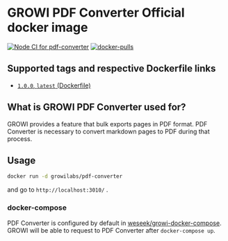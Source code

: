 
GROWI PDF Converter Official docker image
==============================================

[![Node CI for pdf-converter](https://github.com/weseek/growi/actions/workflows/ci-pdf-converter.yml/badge.svg)](https://github.com/weseek/growi/actions/workflows/ci-pdf-converter.yml) [![docker-pulls](https://img.shields.io/docker/pulls/growilabs/pdf-converter.svg)](https://hub.docker.com/r/growilabs/pdf-converter/)


Supported tags and respective Dockerfile links
------------------------------------------------

* [`1.0.0`, `latest` (Dockerfile)](https://github.com/weseek/growi/blob/master/apps/pdf-converter/docker/Dockerfile)


What is GROWI PDF Converter used for?
---------------------------------------

GROWI provides a feature that bulk exports pages in PDF format.
PDF Converter is necessary to convert markdown pages to PDF during that process.


Usage
-----

```bash
docker run -d growilabs/pdf-converter
```

and go to `http://localhost:3010/` .

### docker-compose

PDF Converter is configured by default in [weseek/growi-docker-compose](https://github.com/weseek/growi-docker-compose). GROWI will be able to request to PDF Converter after `docker-compose up`.

